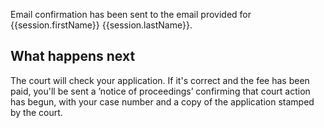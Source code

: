 Email confirmation has been sent to the email provided for {{session.firstName}} {{session.lastName}}.

## What happens next

The court will check your application. If it's correct and the fee has been paid, you'll be sent a ’notice of proceedings’ confirming that court action has begun, with your case number and a copy of the application stamped by the court.